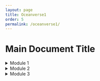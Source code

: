 ```yaml
---
layout: page
title: Oceanverse1
order: 5
permalink: /oceanverse1/
---
```


# Main Document Title

<details>
  <summary>Module 1</summary>
  <ol>
    <li>Point one under introduction</li>
    <li>Point two under introduction</li>
    <li>Point three under introduction</li>
    this is the first line.... $x^2-y_2$ ..... ${x^2-y_2}$
    start ....$$x^2-y_2$$... end
    <li>Inside listing...this is the first line.... $x^2-y_2$ ..... ${x^2-y_2}$</li>
    <li>$$x^2-y_2$$</li>
    <li>\( E = mc^2 \)</li>
    \( E = mc^2 \)
    <li>nsdmk..$$x^2-y_2$$..dfnilka</li>
  </ol>
</details>

<details>
  <summary>Module 2</summary>
  <ol>
    <li>Point one under methodology</li>
    <li>Point two under methodology</li>
    <li>Point three under methodology</li>
  </ol>
</details>

<details>
  <summary>Module 3 </summary>
  <ol>
    <li>Point one under results</li>
    <li>Point two under results</li>
    <li>Point three 

(Ved and Anurag)
